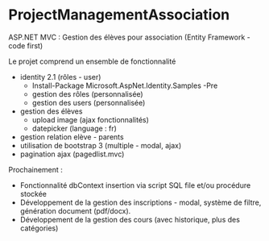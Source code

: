 # ProjectManagementAssociation

ASP.NET MVC : Gestion des élèves pour association
(Entity Framework - code first)

Le projet comprend un ensemble de fonctionnalité
  - identity 2.1 (rôles - user)
       - Install-Package Microsoft.AspNet.Identity.Samples -Pre
       - gestion des rôles (personnalisée)
       - gestion des users (personnalisée)
  - gestion des élèves 
       - upload image (ajax fonctionnalités)
       - datepicker (language : fr)
  - gestion relation elève - parents
  - utilisation de bootstrap 3 (multiple - modal, ajax)
  - pagination ajax (pagedlist.mvc)

Prochainement :
  - Fonctionnalité dbContext insertion via script SQL file et/ou procédure stockée
  - Développement de la gestion des inscriptions
        - modal, système de filtre, génération document (pdf/docx). 
  - Développement de la gestion des cours (avec historique, plus des catégories)
